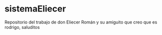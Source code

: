 # sistemaEliecer
Repositorio del trabajo de don Eliecer Román y su amiguito que creo que es rodrigo, saluditos
